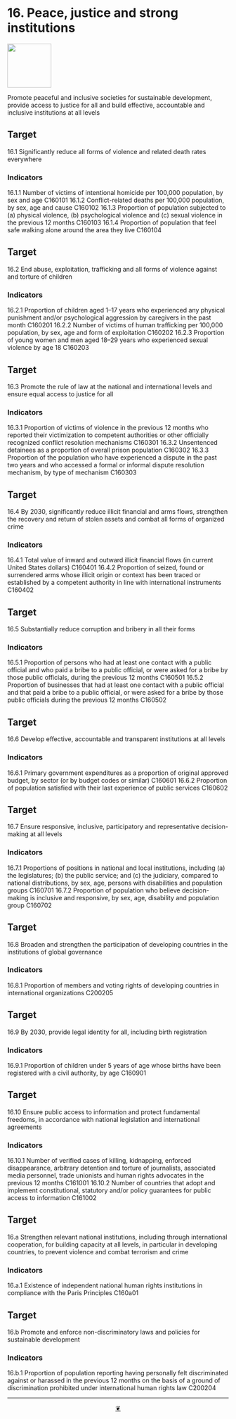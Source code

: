 # 16. Peace, justice and strong institutions

<img src=https://theo-armour.github.io/sdg-2021/images/sdg-icons/E_SDG_Icons-16.jpg width=100 >

Promote peaceful and inclusive societies for sustainable development, provide access to justice for all and build effective, accountable and inclusive institutions at all levels



## Target

16.1 Significantly reduce all forms of violence and related death rates everywhere


### Indicators

16.1.1 Number of victims of intentional homicide per 100,000 population, by sex and age C160101
16.1.2 Conflict-related deaths per 100,000 population, by sex, age and cause C160102
16.1.3 Proportion of population subjected to (a) physical violence, (b) psychological violence and (c) sexual violence in the previous 12 months C160103
16.1.4 Proportion of population that feel safe walking alone around the area they live C160104


## Target

16.2 End abuse, exploitation, trafficking and all forms of violence against and torture of children


### Indicators

16.2.1 Proportion of children aged 1–17 years who experienced any physical punishment and/or psychological aggression by caregivers in the past month C160201
16.2.2 Number of victims of human trafficking per 100,000 population, by sex, age and form of exploitation C160202
16.2.3 Proportion of young women and men aged 18–29 years who experienced sexual violence by age 18 C160203


## Target

16.3 Promote the rule of law at the national and international levels and ensure equal access to justice for all


### Indicators

16.3.1 Proportion of victims of violence in the previous 12 months who reported their victimization to competent authorities or other officially recognized conflict resolution mechanisms C160301
16.3.2 Unsentenced detainees as a proportion of overall prison population C160302
16.3.3 Proportion of the population who have experienced a dispute in the past two years and who accessed a formal or informal dispute resolution mechanism, by type of mechanism C160303


## Target

16.4 By 2030, significantly reduce illicit financial and arms flows, strengthen the recovery and return of stolen assets and combat all forms of organized crime


### Indicators

16.4.1 Total value of inward and outward illicit financial flows (in current United States dollars) C160401
16.4.2 Proportion of seized, found or surrendered arms whose illicit origin or context has been traced or established by a competent authority in line with international instruments C160402


## Target

16.5 Substantially reduce corruption and bribery in all their forms


### Indicators

16.5.1 Proportion of persons who had at least one contact with a public official and who paid a bribe to a public official, or were asked for a bribe by those public officials, during the previous 12 months C160501
16.5.2 Proportion of businesses that had at least one contact with a public official and that paid a bribe to a public official, or were asked for a bribe by those public officials during the previous 12 months C160502


## Target

16.6 Develop effective, accountable and transparent institutions at all levels


### Indicators

16.6.1 Primary government expenditures as a proportion of original approved budget, by sector (or by budget codes or similar) C160601
16.6.2 Proportion of population satisfied with their last experience of public services C160602


## Target

16.7 Ensure responsive, inclusive, participatory and representative decision-making at all levels


### Indicators

16.7.1 Proportions of positions in national and local institutions, including (a) the legislatures; (b) the public service; and (c) the judiciary, compared to national distributions, by sex, age, persons with disabilities and population groups C160701
16.7.2 Proportion of population who believe decision-making is inclusive and responsive, by sex, age, disability and population group C160702


## Target

16.8 Broaden and strengthen the participation of developing countries in the institutions of global governance


### Indicators

16.8.1 Proportion of members and voting rights of developing countries in international organizations C200205


## Target

16.9 By 2030, provide legal identity for all, including birth registration


### Indicators

16.9.1 Proportion of children under 5 years of age whose births have been registered with a civil authority, by age C160901


## Target

16.10 Ensure public access to information and protect fundamental freedoms, in accordance with national legislation and international agreements


### Indicators

16.10.1 Number of verified cases of killing, kidnapping, enforced disappearance, arbitrary detention and torture of journalists, associated media personnel, trade unionists and human rights advocates in the previous 12 months C161001
16.10.2 Number of countries that adopt and implement constitutional, statutory and/or policy guarantees for public access to information C161002


## Target

16.a Strengthen relevant national institutions, including through international cooperation, for building capacity at all levels, in particular in developing countries, to prevent violence and combat terrorism and crime


### Indicators

16.a.1 Existence of independent national human rights institutions in compliance with the Paris Principles C160a01


## Target

16.b Promote and enforce non-discriminatory laws and policies for sustainable development


### Indicators

16.b.1 Proportion of population reporting having personally felt discriminated against or harassed in the previous 12 months on the basis of a ground of discrimination prohibited under international human rights law C200204

***

<center title="Hello! Click me to go up to the top" ><a class=aDingbat href=javascript:window.scrollTo(0,0);> ❦ </a></center>
